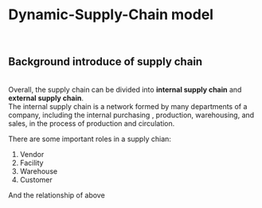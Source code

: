 # Dynamic-Supply-Chain model
<br>
<h2><b>Background introduce of supply chain</b></h2><br>
Overall, the supply chain can be divided into <b>internal supply chain</b> and <b>external supply chain</b>.
<br>
The internal supply chain is a network formed by many departments of a company, including the internal purchasing , production, warehousing, and sales, in the process of production and circulation.
<br>

There are some important roles in a supply chian:
<br>
1. Vendor <br>  
2. Facility <br>  
3. Warehouse <br>  
4. Customer <br>  

And the relationship of above 
